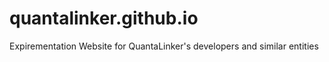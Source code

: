 # quantalinker.github.io
Expirementation Website for QuantaLinker's developers and similar entities
